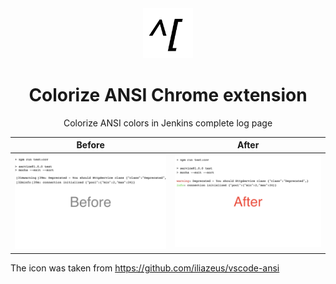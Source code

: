 <div align="center">

<a href="./images/icon.png">
  <img
    height="80"
    width="80"
    alt="icon"
    src="./images/icon.png"
  />
</a>

<h1>Colorize ANSI Chrome extension</h1>

<p>Colorize ANSI colors in Jenkins complete log page</p>

</div>

| Before | After
| ------ | ------ 
| ![Before](./images/before.png) | ![After](./images/after.png)

The icon was taken from https://github.com/iliazeus/vscode-ansi
